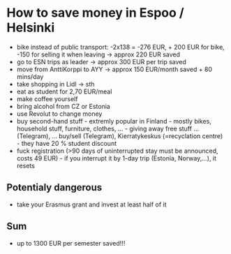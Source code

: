 # How to save money in Espoo / Helsinki
- bike instead of public transport: -2x138 = -276 EUR, + 200 EUR for bike, -150 for selling it when leaving -> approx 220 EUR saved
- go to ESN trips as leader -> approx 300 EUR per trip saved
- move from AnttiKorppi to AYY -> approx 150 EUR/month saved + 80 mins/day
- take shopping in Lidl -> sth
- eat as student for 2,70 EUR/meal
- make coffee yourself
- bring alcohol from CZ or Estonia
- use Revolut to change money
- buy second-hand stuff - extremly popular in Finland - mostly bikes, household stuff, furniture, clothes, ... - giving away free stuff ... (Telegram), ... buy/sell (Telegram), Kierratykeskus (=recyclation centre) - they have 20 % student discount
- fuck registration (>90 days of uninterrupted stay must be announced, costs 49 EUR) - if you interrupt it by 1-day trip (Estonia, Norway,...), it resets

## Potentialy dangerous
- take your Erasmus grant and invest at least half of it

## Sum
- up to 1300 EUR per semester saved!!!
